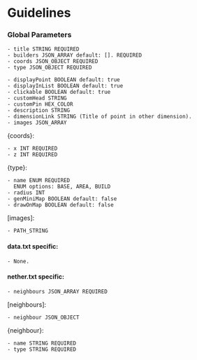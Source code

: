 # Guidelines
  <h3>Global Parameters</h3>
  
    - title STRING REQUIRED
    - builders JSON_ARRAY default: []. REQUIRED
    - coords JSON_OBJECT REQUIRED
    - type JSON_OBJECT REQUIRED
    
    - displayPoint BOOLEAN default: true
    - displayInList BOOLEAN default: true
    - clickable BOOLEAN default: true
    - customHead STRING
    - customPin HEX_COLOR
    - description STRING
    - dimensionLink STRING (Title of point in other dimension).
    - images JSON_ARRAY
  
  {coords}:
    
    - x INT REQUIRED
    - z INT REQUIRED
    
  {type}:
    
    - name ENUM REQUIRED
      ENUM options: BASE, AREA, BUILD
    - radius INT
    - genMiniMap BOOLEAN default: false
    - drawOnMap BOOLEAN default: false
    
  [images]:
    
    - PATH_STRING
  
  <h4>data.txt specific:</h4>
  
    - None.
  
  <h4>nether.txt specific:</h4>
  
    - neighbours JSON_ARRAY REQUIRED
  
  [neighbours]:
    
    - neighbour JSON_OBJECT
    
 {neighbour}:
    
    - name STRING REQUIRED
    - type STRING REQUIRED





